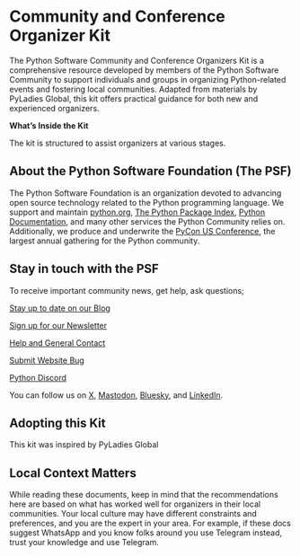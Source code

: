 # Community and Conference Organizer Kit

The Python Software Community and Conference Organizers Kit is a comprehensive resource developed by members of the Python Software Community to support individuals and groups in organizing Python-related events and fostering local communities. Adapted from materials by PyLadies Global, this kit offers practical guidance for both new and experienced organizers.

**What’s Inside the Kit**

The kit is structured to assist organizers at various stages.


## About the Python Software Foundation (The PSF)

The Python Software Foundation is an organization devoted to advancing open source technology related to the Python programming language. We support and maintain [python.org](https://python.org/), [The Python Package Index](https://pypi.org/), [Python Documentation](https://docs.python.org/), and many other services the Python Community relies on. Additionally, we produce and underwrite the [PyCon US Conference](https://us.pycon.org/), the largest annual gathering for the Python community.


## Stay in touch with the PSF

To receive important community news, get help, ask questions;

[Stay up to date on our Blog](https://pyfound.blogspot.com/)

[Sign up for our Newsletter](https://www.python.org/psf/newsletter/)

[Help and General Contact](https://www.python.org/about/help/)

[Submit Website Bug](https://github.com/python/pythondotorg/issues)

[Python Discord](about:blank)

You can follow us on [X](https://twitter.com/ThePSF), [Mastodon](https://fosstodon.org/@ThePSF), [Bluesky](https://bsky.app/profile/python.org), and [LinkedIn](https://www.linkedin.com/company/thepsf/).


## Adopting this Kit

This kit was inspired by PyLadies Global


## Local Context Matters

While reading these documents, keep in mind that the recommendations here are based on what has worked well for organizers in their local communities. Your local culture may have different constraints and preferences, and you are the expert in your area. For example, if these docs suggest WhatsApp and you know folks around you use Telegram instead, trust your knowledge and use Telegram.
